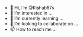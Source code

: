 - 👋 Hi, I’m @Rishab57s
- 👀 I’m interested in ...
- 🌱 I’m currently learning ...
- 💞️ I’m looking to collaborate on ...
- 📫 How to reach me ...

<!---
Rishab57s/Rishab57s is a ✨ special ✨ repository because its `README.md` (this file) appears on your GitHub profile.
You can click the Preview link to take a look at your changes.
--->
